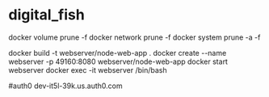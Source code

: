 # digital_fish

docker volume prune -f
docker network prune -f
docker system prune -a -f

docker build -t webserver/node-web-app .
docker create --name webserver -p 49160:8080 webserver/node-web-app 
docker start webserver
docker exec -it webserver /bin/bash



#auth0 dev-it5l-39k.us.auth0.com
